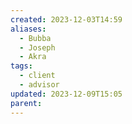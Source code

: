 ```yaml
---
created: 2023-12-03T14:59
aliases:
  - Bubba
  - Joseph
  - Akra
tags:
  - client
  - advisor
updated: 2023-12-09T15:05
parent: 
---
```

